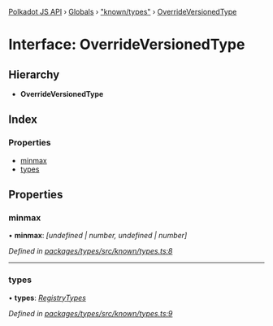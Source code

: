 [Polkadot JS API](../README.md) › [Globals](../globals.md) › ["known/types"](../modules/_known_types_.md) › [OverrideVersionedType](_known_types_.overrideversionedtype.md)

# Interface: OverrideVersionedType

## Hierarchy

* **OverrideVersionedType**

## Index

### Properties

* [minmax](_known_types_.overrideversionedtype.md#minmax)
* [types](_known_types_.overrideversionedtype.md#types)

## Properties

###  minmax

• **minmax**: *[undefined | number, undefined | number]*

*Defined in [packages/types/src/known/types.ts:8](https://github.com/polkadot-js/api/blob/c1c537a3b5/packages/types/src/known/types.ts#L8)*

___

###  types

• **types**: *[RegistryTypes](../modules/_types_.md#registrytypes)*

*Defined in [packages/types/src/known/types.ts:9](https://github.com/polkadot-js/api/blob/c1c537a3b5/packages/types/src/known/types.ts#L9)*
